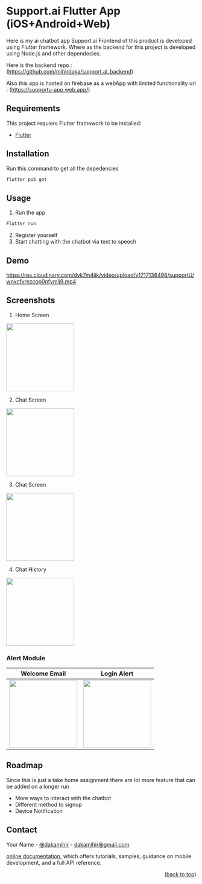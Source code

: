 # Support.ai Flutter App (iOS+Android+Web)

Here is my ai chatbot app Support.ai Frontend of this product is developed using Flutter framework.
Where as the backend for this project is developed using Node.js and other dependecies.

Here is the backend repo :(https://github.com/mihirdaka/support.ai_backend)

Also this app is hosted on firebase as a webApp with limited functionality 
url : (https://supportu-app.web.app/)

## Requirements

This project requiers Flutter framework to be installed:

- [Flutter](https://flutter.dev)

<!-- ## Getting Started -->


## Installation

Run this command to get all the depedencies 

```bash
flutter pub get
```

## Usage

1.  Run the app
```bash
Flutter run 
```

2. Register yourself
3. Start chatting with the chatbot via text to speech



## Demo


https://res.cloudinary.com/dvk7m4iik/video/upload/v1717136498/supportU/wnxcfvrezcop0nfymlj9.mp4

## Screenshots

1. Home Screen

<img src='https://res.cloudinary.com/dvk7m4iik/image/upload/v1717136217/supportU/csxqurmjgf8qztfto8ek.png' width=180/>


2. Chat Screen

<img src='https://res.cloudinary.com/dvk7m4iik/image/upload/v1717136223/supportU/kadqroy5lswnnacqtiju.png' width=180/>


3. Chat Screen

<img src='https://res.cloudinary.com/dvk7m4iik/image/upload/v1717136222/supportU/ylzto9nxzlbuqgen4ofy.png' width=180/>


4. Chat History

<img src='https://res.cloudinary.com/dvk7m4iik/image/upload/v1717136221/supportU/ouhvpee1vxesikunr48w.png' width=180/>

### Alert Module


Welcome Email             |  Login Alert
:-------------------------:|:-------------------------:
<img src='https://res.cloudinary.com/dvk7m4iik/image/upload/v1717139008/supportU/k69sqil3owvxuirwy0vz.jpg' width=180/>  |  <img src='https://res.cloudinary.com/dvk7m4iik/image/upload/v1717139039/supportU/gwrzkii2bkxnip5pqmfx.jpg' width=180/>




## Roadmap

Since this is just a take home assignment there are lot more feature that can be added on a longer run

* More ways to interact with the chatbot 
* Different method to signup
* Device Notification





## Contact

Your Name - [@dakamihir](https://twitter.com/dakamihir) - dakamihir@gmail.com





[online documentation](https://docs.flutter.dev/), which offers tutorials,
samples, guidance on mobile development, and a full API reference.

<p align="right">(<a href="#readme-top">back to top</a>)</p>
